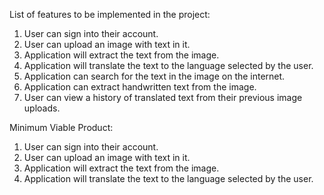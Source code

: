 List of features to be implemented in the project:

1) User can sign into their account.
2) User can upload an image with text in it.
3) Application will extract the text from the image.
4) Application will translate the text to the language selected by the user.
5) Application can search for the text in the image on the internet.
6) Application can extract handwritten text from the image.
7) User can view a history of translated text from their previous image uploads.


Minimum Viable Product:
1) User can sign into their account.
2) User can upload an image with text in it.
3) Application will extract the text from the image.
4) Application will translate the text to the language selected by the user.
